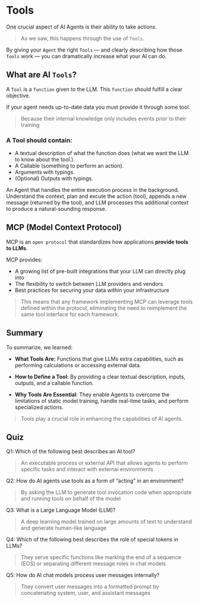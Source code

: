 # Tools

One crucial aspect of AI Agents is their ability to take actions. 
> As we saw, this happens through the use of `Tools`.

By giving your `Agent` the right `Tools` — and clearly describing how those `Tools` work — you can dramatically increase what your AI can do. 

## What are AI `Tools`?

A `Tool` is a `function` given to the LLM. This `function` should fulfill a clear objective.

If your agent needs up-to-date data you must provide it through some tool. 
> Because their internal knowledge only includes events prior to their training

### A Tool should contain:

* A textual description of what the function does (what we want the LLM to know about the tool.).
* A Callable (something to perform an action).
* Arguments with typings.
* (Optional) Outputs with typings.

An Agent that handles the entire execution process in the background. Understand the context, plan and excute the action (tool), appends a new message (returned by the tool), and LLM processes this additional context to produce a natural-sounding response.

## MCP (Model Context Protocol)

MCP is an `open protocol` that standardizes how applications **provide tools to LLMs**. 

MCP provides:

* A growing list of pre-built integrations that your LLM can directly plug into
* The flexibility to switch between LLM providers and vendors
* Best practices for securing your data within your infrastructure

> This means that any framework implementing MCP can leverage tools defined within the protocol, eliminating the need to reimplement the same tool interface for each framework.

## Summary


To summarize, we learned:

* **What Tools Are:** Functions that give LLMs extra capabilities, such as performing calculations or accessing external data.

* **How to Define a Tool:** By providing a clear textual description, inputs, outputs, and a callable function.

* **Why Tools Are Essential**: They enable Agents to overcome the limitations of static model training, handle real-time tasks, and perform specialized actions.

> Tools play a crucial role in enhancing the capabilities of AI agents.

## Quiz

Q1: Which of the following best describes an AI tool?
> An executable process or external API that allows agents to perform specific tasks and interact with external environments

Q2: How do AI agents use tools as a form of “acting” in an environment?
> By asking the LLM to generate tool invocation code when appropriate and running tools on behalf of the model

Q3: What is a Large Language Model (LLM)?
> A deep learning model trained on large amounts of text to understand and generate human-like language

Q4: Which of the following best describes the role of special tokens in LLMs?
> They serve specific functions like marking the end of a sequence (EOS) or separating different message roles in chat models

Q5: How do AI chat models process user messages internally?
> They convert user messages into a formatted prompt by concatenating system, user, and assistant messages